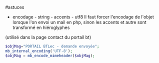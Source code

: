 #astuces
 
 * encodage - string - accents - utf8
Il faut forcer l'encodage de l'objet lorsque l'on envoi un mail en php, sinon les accents et autre sont transformé en hiéroglyphes

(utilisé dans la page contact du portail bt)

```php
$objMag="PORTAIL BTLec - demande envoyée";
mb_internal_encoding('UTF-8');
$objMag = mb_encode_mimeheader($objMag);
```

